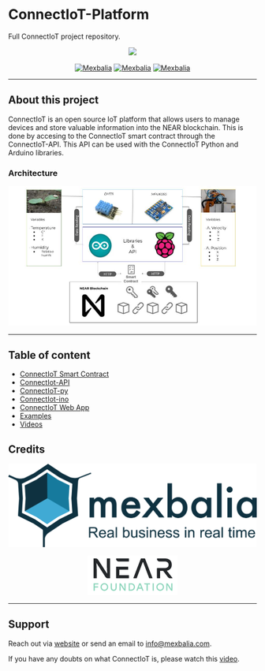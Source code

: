 # ConnectIoT-Platform
Full ConnectIoT project repository.


<p align="center">
  <img src="https://github.com/EbanCuMo/ConnectIoT-Platform/blob/main/assets/images/Morado%20Moderno%20Tecnolog%C3%ADa%20y%20Juegos%20Logotipo%20(1).png" />
</p>

<center>


[![Mexbalia](https://img.shields.io/badge/Mexbalia-ConnectIoT-blue)](http://mexbalia.com/Conectiot.html)
[![Mexbalia](https://img.shields.io/badge/-Near%20Protocol-9cf)](https://near.org/)
[![Mexbalia](https://img.shields.io/badge/-near--sdk--rs-orange)](https://www.near-sdk.io/)

</center>

---
## About this project
ConnectIoT is an open source IoT platform that allows users to manage devices and store valuable information into the NEAR blockchain. 
This is done by accesing to the ConnectIoT smart contract through the ConnectIoT-API. This API can be used with the ConnectIoT Python and Arduino libraries.

### Architecture
<p align="center">
  <img src="https://github.com/EbanCuMo/ConnectIoT-Platform/blob/main/assets/images/ConnectIoT%20Arq..jpg" />
</p>



---
## Table of content
- [ConnectIoT Smart Contract](ConnectIoT-SC/SC.md)
- [ConnectIot-API](ConnectIoT-API/API.md)
- [ConnectIoT-py](ConnectIoT-py/PY.md) 
- [ConnectIot-ino](ConnectIoT-ino/INO.md)
- [ConnectIoT Web App](ConnectIoT-Frontend/FE.md)
- [Examples](Examples/)
- [Videos](https://youtube.com/playlist?list=PL0AO2J9xYbcvy671E0-FyNwsUlZI79CIs)

## Credits

<p 
align="center">
<a
href="https://mexbalia.com/">
  <img src="https://github.com/EbanCuMo/ConnectIoT-Platform/blob/main/assets/images/Mexbalia_altaResolucion_FondoClaro1.png" /></a>
</p>
<p 
align="center">
<a
href="https://near.foundation/">
  <img src="https://github.com/EbanCuMo/ConnectIoT-Platform/blob/main/assets/images/Screenshot%20from%202022-08-10%2010-38-58.png" /></a>
</p>



---
## Support

Reach out via [website](https://mexbalia.com/contact/) or send an email to [info@mexbalia.com](https://google.com). 

If you have any doubts on what ConnectIoT is, please watch this [video](https://www.youtube.com/watch?v=iDdOeCQVsBM&t).

